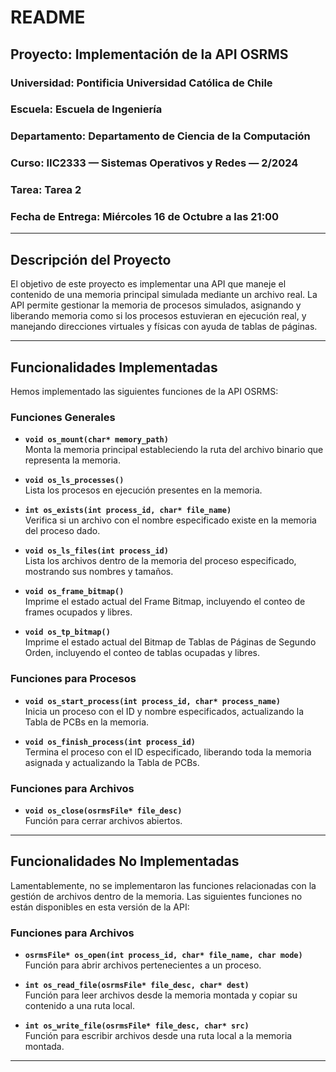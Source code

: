 # README

## Proyecto: Implementación de la API OSRMS

### **Universidad**: Pontificia Universidad Católica de Chile  
### **Escuela**: Escuela de Ingeniería  
### **Departamento**: Departamento de Ciencia de la Computación  
### **Curso**: IIC2333 — Sistemas Operativos y Redes — 2/2024  
### **Tarea**: Tarea 2  
### **Fecha de Entrega**: Miércoles 16 de Octubre a las 21:00  

---

## **Descripción del Proyecto**

El objetivo de este proyecto es implementar una API que maneje el contenido de una memoria principal simulada mediante un archivo real. La API permite gestionar la memoria de procesos simulados, asignando y liberando memoria como si los procesos estuvieran en ejecución real, y manejando direcciones virtuales y físicas con ayuda de tablas de páginas.

---

## **Funcionalidades Implementadas**

Hemos implementado las siguientes funciones de la API OSRMS:

### **Funciones Generales**
- **`void os_mount(char* memory_path)`**  
  Monta la memoria principal estableciendo la ruta del archivo binario que representa la memoria.

- **`void os_ls_processes()`**  
  Lista los procesos en ejecución presentes en la memoria.

- **`int os_exists(int process_id, char* file_name)`**  
  Verifica si un archivo con el nombre especificado existe en la memoria del proceso dado.

- **`void os_ls_files(int process_id)`**  
  Lista los archivos dentro de la memoria del proceso especificado, mostrando sus nombres y tamaños.

- **`void os_frame_bitmap()`**  
  Imprime el estado actual del Frame Bitmap, incluyendo el conteo de frames ocupados y libres.

- **`void os_tp_bitmap()`**  
  Imprime el estado actual del Bitmap de Tablas de Páginas de Segundo Orden, incluyendo el conteo de tablas ocupadas y libres.

### **Funciones para Procesos**
- **`void os_start_process(int process_id, char* process_name)`**  
  Inicia un proceso con el ID y nombre especificados, actualizando la Tabla de PCBs en la memoria.

- **`void os_finish_process(int process_id)`**  
  Termina el proceso con el ID especificado, liberando toda la memoria asignada y actualizando la Tabla de PCBs.


### **Funciones para Archivos**

- **`void os_close(osrmsFile* file_desc)`**  
  Función para cerrar archivos abiertos.
---

## **Funcionalidades No Implementadas**

Lamentablemente, no se implementaron las funciones relacionadas con la gestión de archivos dentro de la memoria. Las siguientes funciones no están disponibles en esta versión de la API:

### **Funciones para Archivos**
- **`osrmsFile* os_open(int process_id, char* file_name, char mode)`**  
  Función para abrir archivos pertenecientes a un proceso.

- **`int os_read_file(osrmsFile* file_desc, char* dest)`**  
  Función para leer archivos desde la memoria montada y copiar su contenido a una ruta local.

- **`int os_write_file(osrmsFile* file_desc, char* src)`**  
  Función para escribir archivos desde una ruta local a la memoria montada.


---
